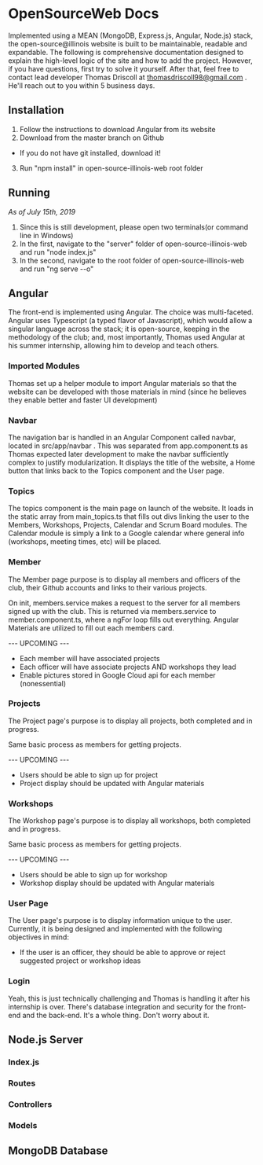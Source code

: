 # OpenSourceWeb Docs

Implemented using a MEAN (MongoDB, Express.js, Angular, Node.js) stack, the open-source@illinois website is built to be maintainable, readable and expandable. The following is comprehensive documentation designed to explain the high-level logic of the site and how to add the project. However, if you have questions, first try to solve it yourself. After that, feel free to contact lead developer Thomas Driscoll at thomasdriscoll98@gmail.com . He'll reach out to you within 5 business days.

## Installation
1) Follow the instructions to download Angular from its website
2) Download from the master branch on Github
  - If you do not have git installed, download it!
3) Run "npm install" in open-source-illinois-web root folder

## Running
*As of July 15th, 2019*
1) Since this is still development, please open two terminals(or command line in Windows)
2) In the first, navigate to the "server" folder of open-source-illinois-web and run "node index.js"
3) In the second, navigate to the root folder of open-source-illinois-web and run "ng serve --o"

## Angular
The front-end is implemented using Angular. The choice was multi-faceted. Angular uses Typescript (a typed flavor of Javascript), which would allow a singular language across the stack; it is open-source, keeping in the methodology of the club; and, most importantly, Thomas used Angular at his summer internship, allowing him to develop and teach others.

### Imported Modules
Thomas set up a helper module to import Angular materials so that the website can be developed with those materials in mind (since he believes they enable better and faster UI development)

### Navbar
The navigation bar is handled in an Angular Component called navbar, located in src/app/navbar . This was separated from app.component.ts as Thomas expected later development to make the navbar sufficiently complex to justify modularization.
It displays the title of the website, a Home button that links back to the Topics component and the User page.

### Topics
The topics component is the main page on launch of the website. It loads in the static array from main_topics.ts that fills out divs linking the user to the Members, Workshops, Projects, Calendar and Scrum Board modules. The Calendar module is simply a link to a Google calendar where general info (workshops, meeting times, etc) will be placed.

### Member
The Member page purpose is to display all members and officers of the club, their Github accounts and links to their various projects.

On init, members.service makes a request to the server for all members signed up with the club. This is returned via members.service to member.component.ts, where a ngFor loop fills out everything. Angular Materials are utilized to fill out each members card.

--- UPCOMING ---
- Each member will have associated projects
- Each officer will have associate projects AND workshops they lead
- Enable pictures stored in Google Cloud api for each member (nonessential)

### Projects
The Project page's purpose is to display all projects, both completed and in progress.

Same basic process as members for getting projects. 

--- UPCOMING ---
- Users should be able to sign up for project 
- Project display should be updated with Angular materials

### Workshops
The Workshop page's purpose is to display all workshops, both completed and in progress.

Same basic process as members for getting projects. 

--- UPCOMING ---
- Users should be able to sign up for workshop 
- Workshop display should be updated with Angular materials

### User Page
The User page's purpose is to display information unique to the user. Currently, it is being designed and implemented with the following objectives in mind:
- If the user is an officer, they should be able to approve or reject suggested project or workshop ideas

### Login
Yeah, this is just technically challenging and Thomas is handling it after his internship is over. There's database integration and security for the front-end and the back-end. It's a whole thing. Don't worry about it.


## Node.js Server
### Index.js
### Routes
### Controllers
### Models

## MongoDB Database